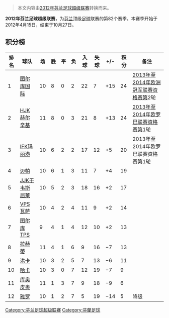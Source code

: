> 本文内容由[2012年芬兰足球超级联赛](https://zh.wikipedia.org/wiki/2012年芬兰足球超级联赛)转换而来。


**2012年芬兰足球超级联赛**，为[芬兰](../Page/芬兰.md "wikilink")顶级[足球](../Page/足球.md "wikilink")联赛的第82个赛季。本赛季开始于2012年4月15日，结束于10月27日。

## 积分榜

| 排名 | 球队                                                             | 场  | 胜 | 平 | 负 | 入球 | 失球 | \+/- | 积分 | 备注                                                                                    |
| -- | -------------------------------------------------------------- | -- | - | - | - | -- | -- | ---- | -- | ------------------------------------------------------------------------------------- |
| 1  | [图尔库国际](https://zh.wikipedia.org/wiki/图尔库国际足球俱乐部 "wikilink")   | 10 | 8 | 0 | 2 | 22 | 7  | \+15 | 24 | [2013年至2014年欧洲冠军联赛资格赛第](https://zh.wikipedia.org/wiki/2013年至2014年欧洲冠军联赛 "wikilink")2轮 |
| 2  | [HJK赫尔辛基](../Page/HJK赫尔辛基.md "wikilink")                       | 11 | 8 | 0 | 3 | 21 | 8  | \+13 | 24 | [2013年至2014年欧罗巴联赛资格赛第](https://zh.wikipedia.org/wiki/2013年至2014年欧罗巴联赛 "wikilink")1轮   |
| 3  | [IFK玛丽港](https://zh.wikipedia.org/wiki/IFK玛丽港足球俱乐部 "wikilink") | 10 | 6 | 2 | 2 | 17 | 12 | \+5  | 20 | 2013年至2014年欧罗巴联赛资格赛第1轮                                                                |
| 4  | [迈帕](https://zh.wikipedia.org/wiki/迈帕足球俱乐部 "wikilink")         | 10 | 6 | 1 | 3 | 11 | 7  | \+4  | 19 |                                                                                       |
| 5  | [JJK于韦斯屈莱](../Page/于韋斯屈萊足球俱樂部.md "wikilink")                   | 10 | 5 | 2 | 3 | 18 | 16 | \+2  | 17 |                                                                                       |
| 6  | [VPS瓦萨](https://zh.wikipedia.org/wiki/VPS瓦萨 "wikilink")        | 10 | 4 | 2 | 4 | 11 | 9  | \+2  | 14 |                                                                                       |
| 7  | [图尔库TPS](https://zh.wikipedia.org/wiki/图尔库TPS足球俱乐部 "wikilink") | 9  | 4 | 1 | 4 | 12 | 10 | \+2  | 13 |                                                                                       |
| 8  | [拉赫蒂](../Page/拉赫蒂足球俱乐部.md "wikilink")                          | 11 | 4 | 1 | 6 | 9  | 16 | −7   | 13 |                                                                                       |
| 9  | [洪卡](https://zh.wikipedia.org/wiki/洪卡足球俱乐部 "wikilink")         | 10 | 3 | 2 | 5 | 7  | 13 | −6   | 11 |                                                                                       |
| 10 | [哈卡](../Page/哈卡足球俱乐部.md "wikilink")                            | 10 | 3 | 0 | 7 | 12 | 19 | −7   | 9  |                                                                                       |
| 11 | [库奥皮奥](https://zh.wikipedia.org/wiki/库奥皮奥足球俱乐部 "wikilink")     | 11 | 1 | 3 | 7 | 9  | 18 | −9   | 6  |                                                                                       |
| 12 | [雅罗](https://zh.wikipedia.org/wiki/雅罗足球俱乐部 "wikilink")         | 10 | 1 | 2 | 7 | 5  | 19 | −14  | 5  | 降级                                                                                    |

[Category:芬兰足球超级联赛](https://zh.wikipedia.org/wiki/Category:芬兰足球超级联赛 "wikilink") [Category:芬蘭足球](https://zh.wikipedia.org/wiki/Category:芬蘭足球 "wikilink")